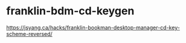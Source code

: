 # franklin-bdm-cd-keygen
https://jsyang.ca/hacks/franklin-bookman-desktop-manager-cd-key-scheme-reversed/
